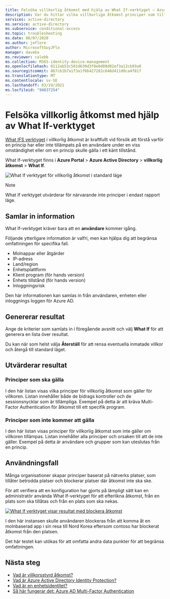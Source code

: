 ```yaml
---
title: Felsöka villkorlig åtkomst med hjälp av What If-verktyget – Azure Active Directory
description: Var du hittar vilka villkorliga åtkomst principer som tillämpades och varför
services: active-directory
ms.service: active-directory
ms.subservice: conditional-access
ms.topic: troubleshooting
ms.date: 08/07/2020
ms.author: joflore
author: MicrosoftGuyJFlo
manager: daveba
ms.reviewer: calebb
ms.collection: M365-identity-device-management
ms.openlocfilehash: 0112ab53c501d639d3f8e0d09d82ef3a12cb93a8
ms.sourcegitcommit: 867cb1b7a1f3a1f0b427282c648d411d0ca4f81f
ms.translationtype: MT
ms.contentlocale: sv-SE
ms.lasthandoff: 03/19/2021
ms.locfileid: "94837254"
---
```

# <a name="troubleshooting-conditional-access-using-the-what-if-tool"></a>Felsöka villkorlig åtkomst med hjälp av What If-verktyget

[What IFS verktyget](what-if-tool.md) i villkorlig åtkomst är kraftfullt vid försök att förstå varför en princip har eller inte tillämpats på en användare under en viss omständighet eller om en princip skulle gälla i ett känt tillstånd.

What If-verktyget finns i **Azure Portal**  >  **Azure Active Directory**  >  **villkorlig åtkomst**  >  **What If**.

![What If verktyget för villkorlig åtkomst i standard läge](./media/troubleshoot-conditional-access-what-if/conditional-access-what-if-tool.png)

> [!NOTE]
> What If verktyget utvärderar för närvarande inte principer i endast rapport läge.

## <a name="gathering-information"></a>Samlar in information

What If-verktyget kräver bara att en **användare** kommer igång. 

Följande ytterligare information är valfri, men kan hjälpa dig att begränsa omfattningen för specifika fall.

* Molnappar eller åtgärder
* IP-adress 
* Land/region
* Enhetsplattform
* Klient program (för hands version)
* Enhets tillstånd (för hands version) 
* Inloggningsrisk

Den här informationen kan samlas in från användaren, enheten eller inloggnings loggen för Azure AD.

## <a name="generating-results"></a>Genererar resultat

Ange de kriterier som samlats in i föregående avsnitt och välj **What If** för att generera en lista över resultat. 

Du kan när som helst välja **Återställ** för att rensa eventuella inmatade villkor och återgå till standard läget.

## <a name="evaluating-results"></a>Utvärderar resultat

### <a name="policies-that-will-apply"></a>Principer som ska gälla

I den här listan visas vilka principer för villkorlig åtkomst som gäller för villkoren. Listan innehåller både de bidrags kontroller och de sessionsnycklar som är tillämpliga. Exempel på detta är att kräva Multi-Factor Authentication för åtkomst till ett specifik program.

### <a name="policies-that-will-not-apply"></a>Principer som inte kommer att gälla

I den här listan visas principer för villkorlig åtkomst som inte gäller om villkoren tillämpas. Listan innehåller alla principer och orsaken till att de inte gäller. Exempel på detta är användare och grupper som kan uteslutas från en princip.

## <a name="use-case"></a>Användningsfall

Många organisationer skapar principer baserat på nätverks platser, som tillåter betrodda platser och blockerar platser där åtkomst inte ska ske.

För att verifiera att en konfiguration har gjorts på lämpligt sätt kan en administratör använda What If-verktyget för att efterlikna åtkomst, från en plats som ska tillåtas och från en plats som ska nekas.

[![What If verktyget visar resultat med blockera åtkomst](./media/troubleshoot-conditional-access-what-if/conditional-access-what-if-results.png)](./media/troubleshoot-conditional-access-what-if/conditional-access-what-if-results.png#lightbox)

I den här instansen skulle användaren blockeras från att komma åt en molnbaserad app i sin resa till Nord Korea eftersom contoso har blockerat åtkomst från den platsen.

Det här testet kan utökas för att omfatta andra data punkter för att begränsa omfattningen.

## <a name="next-steps"></a>Nästa steg

* [Vad är villkorsstyrd åtkomst?](overview.md)
* [Vad är Azure Active Directory Identity Protection?](../identity-protection/overview-identity-protection.md)
* [Vad är en enhetsidentitet?](../devices/overview.md)
* [Så här fungerar det: Azure AD Multi-Factor Authentication](../authentication/concept-mfa-howitworks.md)